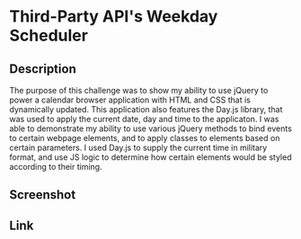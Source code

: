 # Third-Party API's Weekday Scheduler

## Description
The purpose of this challenge was to show my ability to use jQuery to power a calendar browser application with HTML and CSS that is dynamically updated. This application also features the Day.js library, that was used to apply the current date, day and time to the applicaton.  I was able to demonstrate my ability to use various jQuery methods to bind events to certain webpage elements, and to apply classes to elements based on certain parameters. I used Day.js to supply the current time in military format, and use JS logic to determine how certain elements would be styled according to their timing.

## Screenshot



## Link
